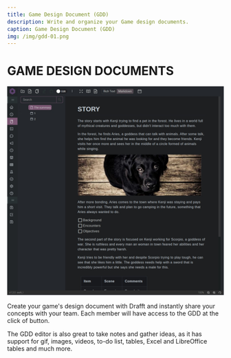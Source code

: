 ```yaml
---
title: Game Design Document (GDD)
description: Write and organize your Game design documents.
caption: Game Design Document (GDD)
img: /img/gdd-01.png
---
```


# GAME DESIGN DOCUMENTS

![](/img/gdd-02.jpg)

Create your game's design document with Drafft and instantly share your concepts with your team. Each member will have access to the GDD at the click of button.

The GDD editor is also great to take notes and gather ideas, as it has support for gif, images, videos, to-do list, tables, Excel and LibreOffice tables and much more.
